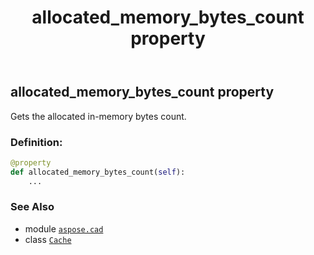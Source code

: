 ﻿---
title: allocated_memory_bytes_count property
second_title: Aspose.CAD for Python via .NET API References
description: 
type: docs
weight: 50
url: /aspose.cad/cache/allocated_memory_bytes_count/
is_root: false
---

## allocated_memory_bytes_count property


Gets the allocated in-memory bytes count.
### Definition:
```python
@property
def allocated_memory_bytes_count(self):
    ...
```

### See Also
* module [`aspose.cad`](../../)
* class [`Cache`](/cad/python-net/aspose.cad/cache)
